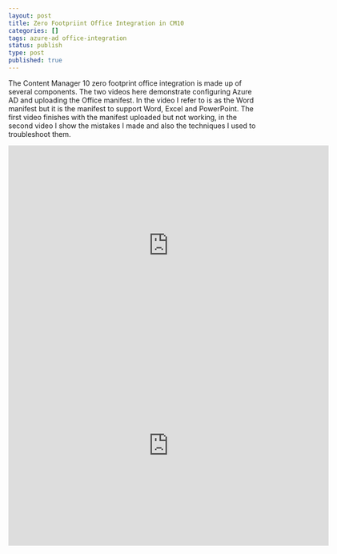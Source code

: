 ```yaml
---
layout: post
title: Zero Footpriint Office Integration in CM10
categories: []
tags: azure-ad office-integration
status: publish
type: post
published: true
---
```


The Content Manager 10 zero footprint office integration is made up of several components.  The two videos here demonstrate configuring Azure AD and uploading the Office manifest.  In the video I refer to is as the Word manifest but it is the manifest to support Word, Excel and PowerPoint. The first video finishes with the manifest uploaded but not working, in the second video I show the mistakes I made and also the techniques I used to troubleshoot them.
<iframe src="https://player.vimeo.com/video/552743433?app_id=122963&amp;wmode=opaque" width="640" height="400" frameborder="0" title="Power BI" allow="autoplay; fullscreen" allowfullscreen=""></iframe><iframe src="https://player.vimeo.com/video/552743555?app_id=122963&amp;wmode=opaque" width="640" height="400" frameborder="0" title="Power BI" allow="autoplay; fullscreen" allowfullscreen=""></iframe>
